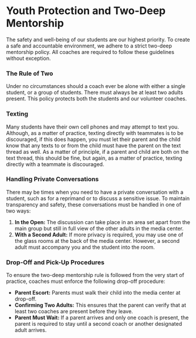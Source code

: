# Youth Protection and Two-Deep Mentorship

The safety and well-being of our students are our highest priority. To create a safe and accountable environment, we adhere to a strict two-deep mentorship policy. All coaches are required to follow these guidelines without exception.

### The Rule of Two

Under no circumstances should a coach ever be alone with either a single student, or a group of students. There must always be at least two adults present. This policy protects both the students and our volunteer coaches.

### Texting

Many students have their own cell phones and may attempt to text you. Although, as a matter of practice, texting directly with teammates is to be discouraged, if this does happen, you must let their parent and the child know that any texts to or from the child must have the parent on the text thread as well. As a matter of principle, if a parent and child are both on the text thread, this should be fine, but again, as a matter of practice, texting directly with a teammate is discouraged.

### Handling Private Conversations

There may be times when you need to have a private conversation with a student, such as for a reprimand or to discuss a sensitive issue. To maintain transparency and safety, these conversations must be handled in one of two ways:

1.  **In the Open:** The discussion can take place in an area set apart from the main group but still in full view of the other adults in the media center.
2.  **With a Second Adult:** If more privacy is required, you may use one of the glass rooms at the back of the media center. However, a second adult must accompany you and the student into the room.

### Drop-Off and Pick-Up Procedures

To ensure the two-deep mentorship rule is followed from the very start of practice, coaches must enforce the following drop-off procedure:

* **Parent Escort:** Parents must walk their child into the media center at drop-off.
* **Confirming Two Adults:** This ensures that the parent can verify that at least two coaches are present before they leave.
* **Parent Must Wait:** If a parent arrives and only one coach is present, the parent is required to stay until a second coach or another designated adult arrives.
